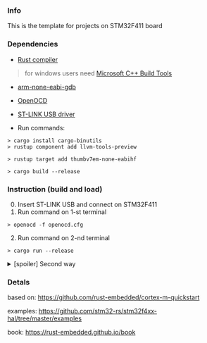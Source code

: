 ### Info

This is the template for projects on STM32F411 board

### Dependencies
- [Rust compiler](https://www.rust-lang.org/tools/install)

 > for windows users need [Microsoft C++ Build Tools](https://visualstudio.microsoft.com/ru/thank-you-downloading-visual-studio/?sku=BuildTools) 
- [arm-none-eabi-gdb](https://developer.arm.com/tools-and-software/open-source-software/developer-tools/gnu-toolchain/gnu-rm/downloads)

- [OpenOCD](https://xpack.github.io/openocd/install/)
- [ST-LINK USB driver](https://www.st.com/en/development-tools/stsw-link009.html)


- Run commands:
```console
> cargo install cargo-binutils
> rustup component add llvm-tools-preview

> rustup target add thumbv7em-none-eabihf

> cargo build --release
```

### Instruction (build and load)
0. Insert ST-LINK USB and connect on STM32F411
1. Run command on 1-st terminal
``` console
> openocd -f openocd.cfg
```
2. Run command on 2-nd terminal
``` console
> cargo run --release
```

<details>
  <summary>[spoiler] Second way</summary>

    > cargo build --release
    > cargo objcopy --bin stm32f411 --target thumbv7em-none-eabihf --release -- -O binary stm32f411.bin
    > st-flash erase
    > st-flash write stm32f411.bin 0x8000000
</details>

### Detals
based on: https://github.com/rust-embedded/cortex-m-quickstart

examples: https://github.com/stm32-rs/stm32f4xx-hal/tree/master/examples

book: https://rust-embedded.github.io/book